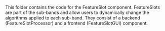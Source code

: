 This folder contains the code for the FeatureSlot component. FeatureSlots are part of the sub-bands
and allow users to dynamically change the algorithms applied to each sub-band. They consist of a backend 
(FeatureSlotProcessor) and a frontend (FeatureSlotGUI) component.